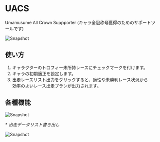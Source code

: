 # UACS
Umamusume All Crown Suppporter (キャラ全冠称号獲得のためのサポートツールです)  

![Snapshot](https://drive.google.com/uc?id=11JnWcpZI_3Sf80fyvogSAJyjCB3SK24c)

## 使い方

1.	キャラクターのトロフィー未所持レースにチェックマークを付けます。  
2.	キャラの初期適正を設定します。  
3.	出走レースリスト出力をクリックすると、適性や未勝利レース状況から  
	効率のよいレース出走プランが出力されます。

## 各種機能

![Snapshot](https://drive.google.com/uc?id=16sQ48OYXDLGA2lrrn2VN_UQ_hPRmxqbV)

_* 出走データリスト書き出し_










![Snapshot](https://drive.google.com/uc?id=)